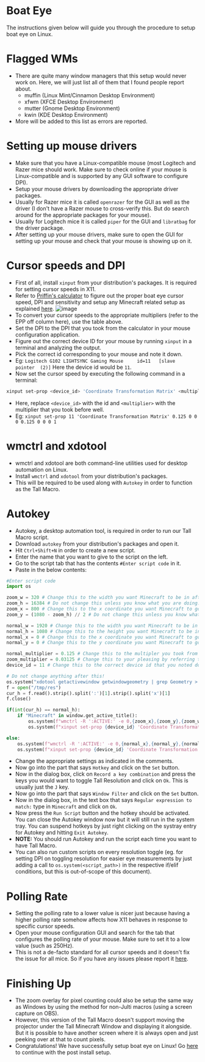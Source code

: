 # Boat Eye

The instructions given below will guide you through the procedure to setup boat eye on Linux.

# Flagged WMs

- There are quite many window managers that this setup would never work on. Here, we will just list all of them that I found people report about.
  - muffin (Linux Mint/Cinnamon Desktop Environment)
  - xfwm (XFCE Desktop Environment)
  - mutter (Gnome Desktop Environment)
  - kwin (KDE Desktop Environment)
- More will be added to this list as errors are reported.

# Setting up mouse drivers

- Make sure that you have a Linux-compatible mouse (most Logitech and Razer mice should work. Make sure to check online if your mouse is Linux-compatible and is supported by any GUI software to configure DPI).
- Setup your mouse drivers by downloading the appropriate driver packages.
- Usually for Razer mice it is called `openrazer` for the GUI as well as the driver (I don't have a Razer mouse to cross-verify this. But do search around for the appropriate packages for your mouse).
- Usually for Logitech mice it is called `piper` for the GUI and `libratbag` for the driver package.
- After setting up your mouse drivers, make sure to open the GUI for setting up your mouse and check that your mouse is showing up on it.

# Cursor speeds and DPI

- First of all, install `xinput` from your distribution's packages. It is required for setting cursor speeds in X11.
- Refer to [Priffin's calculator](https://www.desmos.com/calculator/uld5u8glky) to figure out the proper boat eye cursor speed, DPI and sensitivity and setup any Minecraft related setup as explained [here](https://youtu.be/G5XNCcgv4qE).
  ![image](https://github.com/sathya-pramodh/linux-mcsr/assets/94102031/08041a38-7909-495f-b90f-b453b14152ce)
- To convert your cursor speeds to the appropriate multipliers (refer to the EPP off column here), use the table above.
- Set the DPI to the DPI that you took from the calculator in your mouse configuration application.
- Figure out the correct device ID for your mouse by running `xinput` in a terminal and analyzing the output.
- Pick the correct id corresponding to your mouse and note it down.
- Eg: `Logitech G102 LIGHTSYNC Gaming Mouse    	id=11	[slave  pointer  (2)]` Here the device id would be `11`.
- Now set the cursor speed by executing the following command in a terminal:

```bash
xinput set-prop <device_id> 'Coordinate Transformation Matrix' <multiplier> 0 0 0 <multiplier> 0 0 0 1
```

- Here, replace `<device_id>` with the id and `<multiplier>` with the multiplier that you took before well.
- Eg: `xinput set-prop 11 'Coordinate Transformation Matrix' 0.125 0 0 0 0.125 0 0 0 1 `

# wmctrl and xdotool

- wmctrl and xdotool are both command-line utilities used for desktop automation on Linux.
- Install `wmctrl` and `xdotool` from your distribution's packages.
- This will be required to be used along with `Autokey` in order to function as the Tall Macro.

# Autokey

- Autokey, a desktop automation tool, is required in order to run our Tall Macro script.
- Download `autokey` from your distribution's packages and open it.
- Hit `Ctrl+Shift+N` in order to create a new script.
- Enter the name that you want to give to the script on the left.
- Go to the script tab that has the contents `#Enter script code` in it.
- Paste in the below contents:

```python
#Enter script code
import os

zoom_w = 320 # Change this to the width you want Minecraft to be in after Tall Resolution is toggled on.
zoom_h = 16384 # Do not change this unless you know what you are doing.
zoom_x = 800 # Change this to the x coordinate you want Minecraft to go to when Tall Resolution is toggled on.
zoom_y = (1080 - zoom_h) // 2 # Do not change this unless you know what you are doing.

normal_w = 1920 # Change this to the width you want Minecraft to be in after Tall Resolution is toggled off.
normal_h = 1080 # Change this to the height you want Minecraft to be in after Tall Resolution is toggled off.
normal_x = 0 # Change this to the x coordinate you want Minecraft to go to when Tall Resolution is toggled off.
normal_y = 0 # Change this to the y coordinate you want Minecraft to go to when Tall Resolution is toggled off.

normal_multiplier = 0.125 # Change this to the multipler you took from the table.
zoom_multiplier = 0.03125 # Change this to your pleasing by referring to the table (default = 0.0315 = cursor speed 1).
device_id = 11 # Change this to the correct device id that you noted down before.

# Do not change anything after this!
os.system("xdotool getactivewindow getwindowgeometry | grep Geometry > /tmp/res")
f = open("/tmp/res")
cur_h = f.read().strip().split(':')[1].strip().split('x')[1]
f.close()

if(int(cur_h) == normal_h):
    if "Minecraft" in window.get_active_title():
        os.system(f"wmctrl -R ':ACTIVE:' -e 0,{zoom_x},{zoom_y},{zoom_w},{zoom_h}")
        os.system(f"xinput set-prop {device_id} 'Coordinate Transformation Matrix' {zoom_multiplier} 0 0 0 {zoom_multiplier} 0 0 0 1")

else:
    os.system(f"wmctrl -R ':ACTIVE:' -e 0,{normal_x},{normal_y},{normal_w},{normal_h}")
    os.system(f"xinput set-prop {device_id} 'Coordinate Transformation Matrix' {normal_multiplier} 0 0 0 {normal_multiplier} 0 0 0 1")
```

- Change the appropriate settings as indicated in the comments.
- Now go into the part that says `Hotkey` and click on the `Set` button.
- Now in the dialog box, click on `Record a key combination` and press the keys you would want to toggle Tall Resolution and click on `Ok`. This is usually just the `J` key.
- Now go into the part that says `Window Filter` and click on the `Set` button.
- Now in the dialog box, in the text box that says `Regular expression to match:` type in `Minecraft` and click on `Ok`.
- Now press the `Run Script` button and the hotkey should be activated. You can close the Autokey window now but it will still run in the system tray. You can suspend hotkeys by just right clicking on the systray entry for Autokey and hitting `Exit Autokey`.
- **NOTE:** You should run Autokey and run the script each time you want to have Tall Macro.
- You can also run custom scripts on every resolution toggle (eg. for setting DPI on toggling resolution for easier eye measurements by just adding a call to `os.system(<script_path>)` in the respective if/elif conditions, but this is out-of-scope of this document).

# Polling Rate

- Setting the polling rate to a lower value is nicer just because having a higher polling rate somehow affects how X11 behaves in response to specific cursor speeds.
- Open your mouse configuration GUI and search for the tab that configures the polling rate of your mouse. Make sure to set it to a low value (such as 250Hz).
- This is not a de-facto standard for all cursor speeds and it doesn't fix the issue for all mice. So if you have any issues please report it [here](https://github.com/sathya-pramodh/linux-mcsr/issues).

# Finishing Up

- The zoom overlay for pixel counting could also be setup the same way as Windows by using the method for non-Julti macros (using a screen capture on OBS).
- However, this version of the Tall Macro doesn't support moving the projector under the Tall Minecraft Window and displaying it alongside. But it is possible to have another screen where it is always open and just peeking over at that to count pixels.
- Congratulations! We have successfully setup boat eye on Linux! Go [here](https://github.com/sathya-pramodh/linux-mcsr/blob/main/doc/post-install.md#modcheck) to continue with the post install setup.
